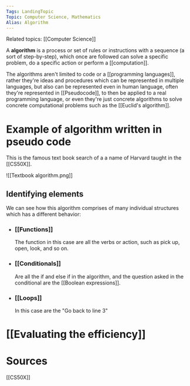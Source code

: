 ```yaml
---
Tags: LandingTopic
Topic: Computer Science, Mathematics
Alias: Algorithm
---
```

Related topics: [[Computer Science]]

A **algorithm** is a process or set of rules or instructions with a sequence (a sort of step-by-step), which once are followed can solve a specific problem, do a specific action or perform a [[computation]]. 

The algorithms aren't limited to code or a [[programming languages]], rather they're ideas and procedures which can be represented in multiple languages, but also can be represented even in human language, often they're represented in [[Pseudocode]], to then be applied to a real programming language, or even  they're just concrete algorithms to solve concrete computational problems such as the [[Euclid's algorithm]].


# Example of algorithm written in pseudo code

This is the famous text book search of a a name of Harvard taught in the [[CS50X]].

![[Textbook algorithm.png]]

## Identifying elements
We can see how this algorithm comprises of many individual structures which has a different behavior:
+ ### [[Functions]]
	The function in this case are all the verbs or action, such as pick up, open, look, and so on. 
+ ### [[Conditionals]]
	Are all the if and else if in the algorithm, and the question asked in the conditional are the [[Boolean expressions]].
+ ### [[Loops]]
	In this case are the "Go back to line 3"

# [[Evaluating the efficiency]]


# Sources
[[CS50X]]